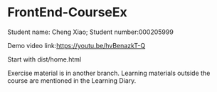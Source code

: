 # FrontEnd-CourseEx

Student name: Cheng Xiao; Student number:000205999

Demo video link:https://youtu.be/hvBenazkT-Q

Start with dist/home.html

Exercise material is in another branch. Learning materials outside the course are mentioned in the Learning Diary.

